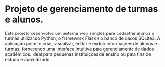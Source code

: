 # Projeto de gerenciamento de turmas e alunos.  

Este projeto desenvolve um sistema web simples para cadastrar alunos e turmas utilizando Python, o framework Flask e o banco de dados SQLite3. A aplicação permite criar, visualizar, editar e excluir informações de alunos e turmas, fornecendo uma interface intuitiva para gerenciamento de dados acadêmicos. Ideal para pequenas instituições de ensino ou para fins de estudo e aprendizado.